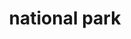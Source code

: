 ---
layout: travel&places
title: national park
emoji: national_park
permalink: 🏞.html
image: assets/img/3moji/national_park.png
---